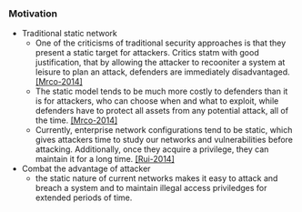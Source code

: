 ### Motivation

- Traditional static network
  - One of the criticisms of traditional security approaches is that they present a static target for attackers. Critics statm with good justification, that by allowing the attacker to recooniter a system at leisure to plan an attack, defenders are immediately disadvantaged. [[Mrco-2014]](http://ieeexplore.ieee.org/stamp/stamp.jsp?arnumber=6798537)
  - The static model tends to be much more costly to defenders than it is for attackers, who can choose when and what to exploit, while defenders have to protect all assets from any potential attack, all of the time. [[Mrco-2014]](http://ieeexplore.ieee.org/stamp/stamp.jsp?arnumber=6798537)
  - Currently, enterprise network configurations tend to be static, which gives attackers time to study our networks and vulnerabilities before attacking. Additionally, once they acquire a privilege, they can maintain it for a long time. [[Rui-2014]](http://dl.acm.org/citation.cfm?id=2602088)
- Combat the advantage of attacker
  - the static nature of current networks makes it easy to attack and breach a system and to maintain illegal access priviledges for extended periods of time. 
